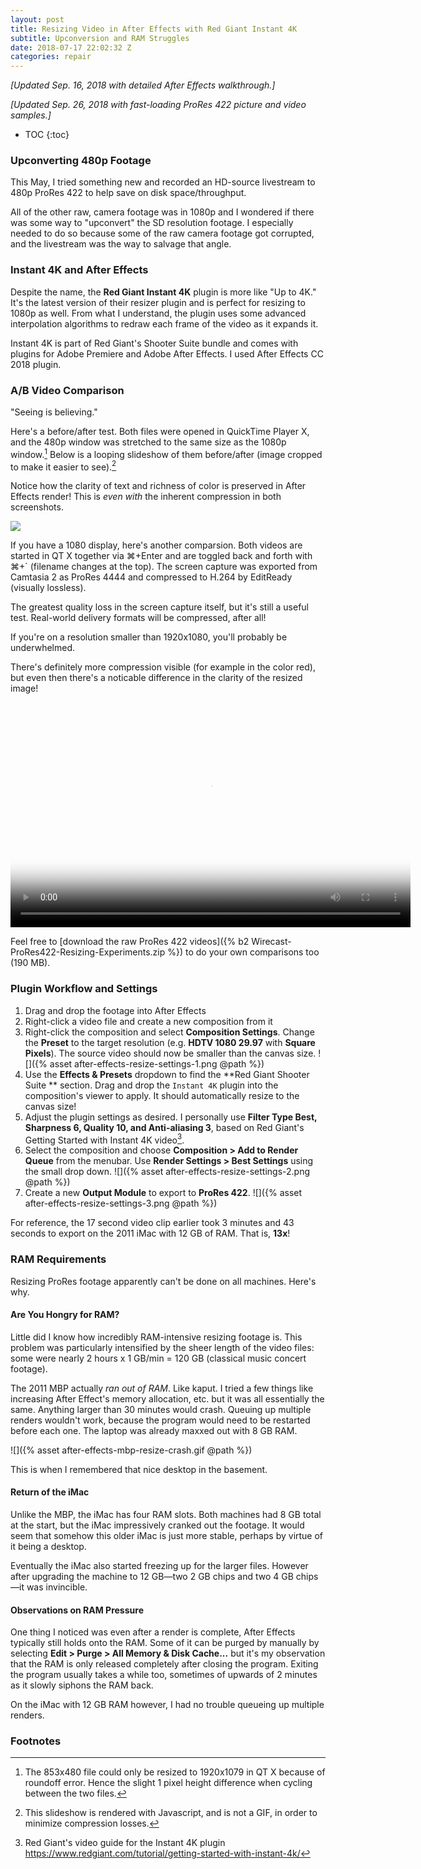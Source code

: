 ```yaml
---
layout: post
title: Resizing Video in After Effects with Red Giant Instant 4K
subtitle: Upconversion and RAM Struggles 
date: 2018-07-17 22:02:32 Z
categories: repair
---
```


*[Updated Sep. 16, 2018 with detailed After Effects walkthrough.]*

*[Updated Sep. 26, 2018 with fast-loading ProRes 422 picture and video samples.]*

* TOC
{:toc}
### Upconverting 480p Footage

This May, I tried something new and recorded an HD-source livestream to 480p ProRes 422 to help save on disk space/throughput.

All of the other raw, camera footage was in 1080p and I wondered if there was some way to "upconvert" the SD resolution footage. I especially needed to do so because some of the raw camera footage got corrupted, and the livestream was the way to salvage that angle.

### Instant 4K and After Effects

Despite the name, the **Red Giant Instant 4K** plugin is more like "Up to 4K." It's the latest version of their resizer plugin and is perfect for resizing to 1080p as well. From what I understand, the plugin uses some advanced interpolation algorithms to redraw each frame of the video as it expands it.

Instant 4K is part of Red Giant's Shooter Suite bundle and comes with plugins for Adobe Premiere and Adobe After Effects. I used After Effects CC 2018 plugin.

### A/B Video Comparison

"Seeing is believing."

Here's a before/after test. Both files were opened in QuickTime Player X, and the 480p window was stretched to the same size as the 1080p window.[^2] Below is a looping slideshow of them before/after (image cropped to make it easier to see).[^3]

Notice how the clarity of text and richness of color is preserved in After Effects render! This is *even with* the inherent compression in both screenshots.

<script>
function change_image() {
    var url = document.getElementById('Change_Image').src;
    if (url.includes("with-plugin")) {
        document.getElementById('Change_Image').src = "{% asset resizing-prores-original.png @path %}";
    } else {
        document.getElementById('Change_Image').src = "{% asset resizing-prores-with-plugin.png @path %}";
    }
}
setInterval(change_image, 800);
</script>
<img id="Change_Image" src="{% asset resizing-prores-original.png @path %}" />

If you have a 1080 display, here's another comparsion. Both videos are started in QT X together via ⌘+Enter and are toggled back and forth with ⌘+` (filename changes at the top). The screen capture was exported from Camtasia 2 as ProRes 4444 and compressed to H.264 by EditReady (visually lossless).

The greatest quality loss in the screen capture itself, but it's still a useful test. Real-world delivery formats will be compressed, after all!

If you're on a resolution smaller than 1920x1080, you'll probably be underwhelmed.

There's definitely more compression visible (for example in the color red), but even then there's a noticable difference in the clarity of the resized image!

<div class="videoWrapper">
<video controls width="640" height="360" preload="metadata" poster="{% asset resizing-prores-poster.png @path %}">
  <source src="{% b2 Instant4KPlugin-Before480After1080-H264.mov %}" type="video/mp4">
Your browser does not support the video tag.
</video>
</div>

Feel free to [download the raw ProRes 422 videos]({% b2 Wirecast-ProRes422-Resizing-Experiments.zip %}) to do your own comparisons too (190 MB).




### Plugin Workflow and Settings

1. Drag and drop the footage into After Effects
2. Right-click a video file and create a new composition from it
3. Right-click the composition and select **Composition Settings**. Change the **Preset** to the target resolution (e.g. **HDTV 1080 29.97** with **Square Pixels**). The source video should now be smaller than the canvas size. ![]({% asset after-effects-resize-settings-1.png @path %})
4. Use the **Effects & Presets** dropdown to find the **Red Giant Shooter Suite ** section. Drag and drop the `Instant 4K` plugin into the composition's viewer to apply. It should automatically resize to the canvas size!
5. Adjust the plugin settings as desired. I personally use **Filter Type Best, Sharpness 6, Quality 10, and Anti-aliasing 3**, based on Red Giant's Getting Started with Instant 4K video[^1].
6. Select the composition and choose **Composition > Add to Render Queue** from the menubar. Use **Render Settings > Best Settings** using the small drop down. ![]({% asset after-effects-resize-settings-2.png @path %})
7. Create a new **Output Module** to export to **ProRes 422**. ![]({% asset after-effects-resize-settings-3.png @path %})

For reference, the 17 second video clip earlier took 3 minutes and 43 seconds to export on the 2011 iMac with 12 GB of RAM. That is, **13x**!

### RAM Requirements

Resizing ProRes footage apparently can't be done on all machines. Here's why.

#### Are You Hongry for RAM?

Little did I know how incredibly RAM-intensive resizing footage is. This problem was particularly intensified by the sheer length of the video files: some were nearly 2 hours x 1 GB/min = 120 GB (classical music concert footage).

The 2011 MBP actually *ran out of RAM*. Like kaput. I tried a few things like increasing After Effect's memory allocation, etc. but it was all essentially the same. Anything larger than 30 minutes would crash. Queuing up multiple renders wouldn't work, because the program would need to be restarted before each one. The laptop was already maxxed out with 8 GB RAM.

![]({% asset after-effects-mbp-resize-crash.gif @path %}) 

This is when I remembered that nice desktop in the basement.

#### Return of the iMac

Unlike the MBP, the iMac has four RAM slots. Both machines had 8 GB total at the start, but the iMac impressively cranked out the footage. It would seem that somehow this older iMac is just more stable, perhaps by virtue of it being a desktop.

Eventually the iMac also started freezing up for the larger files. However after upgrading the machine to 12 GB—two 2 GB chips and two 4 GB chips—it was invincible.

#### Observations on RAM Pressure

One thing I noticed was even after a render is complete, After Effects typically still holds onto the RAM. Some of it can be purged by manually by selecting **Edit > Purge > All Memory & Disk Cache...** but it's my observation that the RAM is only released completely after closing the program. Exiting the program usually takes a while too, sometimes of upwards of 2 minutes as it slowly siphons the RAM back.

On the iMac with 12 GB RAM however, I had no trouble queueing up multiple renders.

### Footnotes
[^1]: Red Giant's video guide for the Instant 4K plugin <https://www.redgiant.com/tutorial/getting-started-with-instant-4k/>
[^2]: The 853x480 file could only be resized to 1920x1079 in QT X because of roundoff error. Hence the slight 1 pixel height difference when cycling between the two files.
[^3]: This slideshow is rendered with Javascript, and is not a GIF, in order to minimize compression losses.